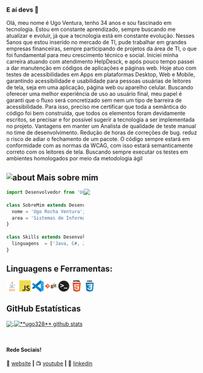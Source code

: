 ### E aí devs 👋

Olá, meu nome é Ugo Ventura, tenho 34 anos e sou fascinado em tecnologia.
Estou em constante aprendizado, sempre buscando me atualizar e evoluir, já que a tecnologia está em constante evolução.
Nesses 5anos que estou inserido no mercado de TI, pude trabalhar em grandes empresas financeiras, sempre participando de projetos da área de TI, o que foi fundamental para meu crescimento técnico e social.
Iniciei minha carreira atuando com atendimento HelpDesck, e após pouco tempo passei a dar manutenção em códigos de aplicações e páginas web.
Hoje atuo com testes de acessibilidades em Apps em plataformas Desktop, Web e Mobile, garantindo acessibilidade e usabilidade para pessoas usuárias de leitores de tela, seja em uma aplicação, página web ou aparelho celular.
Buscando oferecer uma melhor experiência de uso ao usuário final, meu papel é garanti que o fluxo será concretizado sem nem um tipo de barreira de acessibilidade.
Para isso, preciso me  certificar que toda a semântica do código foi bem construída, que todos os elementos foram devidamente escritos, se precisar e for  possível sugerir a tecnologia a ser implementada no projeto.
Vantagens em manter um Analista de qualidade de teste manual no time de desenvolvimento.
Redução de horas de correções de bug.
reduz o risco de adiar o fechamento de um pacote.
O código sempre estará em conformidade com as normas da WCAG, com isso estará semanticamente correto com os leitores de tela.
Buscando sempre executar os testes em ambientes homologados por meio da metodologia ágil

## <img width="45" alt="about" src="https://raw.github.com/elizarov/elizarov/master/about.png"> Mais sobre mim

<img align="right" width="300" src="https://i2.wp.com/allhtaccess.info/wp-content/uploads/2018/03/programming.gif?fit=1281%2C716&ssl=1" />

```js
import Desenvolvedor from 'Ugo';

class SobreMim extends Desenvolvedor {
  nome = 'Ugo Rocha Ventura';
  area = 'Sistemas de Informação';
}

class Skills extends Desenvolvedor {
  linguagens  = ['Java, C#, JavaScript, HTML 5, CSS 3'];  
}

```

## **Linguagens e Ferramentas:**  

<code><img height="30" src="https://raw.githubusercontent.com/github/explore/80688e429a7d4ef2fca1e82350fe8e3517d3494d/topics/java/java.png"></code>
<code><img height="30" src="https://raw.githubusercontent.com/github/explore/80688e429a7d4ef2fca1e82350fe8e3517d3494d/topics/javascript/javascript.png"></code>
<code><img height="30" src="https://raw.githubusercontent.com/github/explore/80688e429a7d4ef2fca1e82350fe8e3517d3494d/topics/visual-studio-code/visual-studio-code.png"></code>
<code><img height="30" src="https://raw.githubusercontent.com/github/explore/80688e429a7d4ef2fca1e82350fe8e3517d3494d/topics/git/git.png"></code>
<code><img height="30" src="https://raw.githubusercontent.com/github/explore/80688e429a7d4ef2fca1e82350fe8e3517d3494d/topics/terminal/terminal.png"></code>
<code><img height="30" src="https://raw.githubusercontent.com/github/explore/80688e429a7d4ef2fca1e82350fe8e3517d3494d/topics/html/html.png"></code>
<code><img height="30" src="https://raw.githubusercontent.com/github/explore/80688e429a7d4ef2fca1e82350fe8e3517d3494d/topics/css/css.png"></code>


## **GitHub Estatísticas**

<a href="https://github.com/ugo328">
  <img align="center" src="https://github-readme-stats.vercel.app/api/top-langs/?username=ugo328&theme=dracula&hide_langs_below=1" />
</a>

<a href="https://github.com/ugo328">
 <img align="center" src="https://github-readme-stats.vercel.app/api?username=ugo328&show_icons=true&theme=dracula&line_height=27" alt="**ugo328** github stats"/>
</a>

[website]: http://www.ugovendas.com.br/
[youtube]: https://www.youtube.com/user/ugodramal2010/
[linkedin]: https://www.linkedin.com/in/ugo-pcd-97335a68/
<br>

#### Rede Sociais!

🏡 [website][website] **|** 
📺 [youtube][youtube] **|** 
👔 [linkedin][linkedin]
